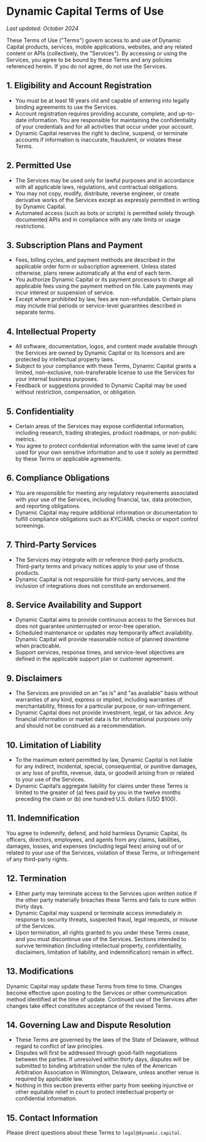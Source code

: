 # Dynamic Capital Terms of Use

_Last updated: October 2024_

These Terms of Use ("Terms") govern access to and use of Dynamic Capital
products, services, mobile applications, websites, and any related content or
APIs (collectively, the "Services"). By accessing or using the Services, you
agree to be bound by these Terms and any policies referenced herein. If you do
not agree, do not use the Services.

## 1. Eligibility and Account Registration

- You must be at least 18 years old and capable of entering into legally binding
  agreements to use the Services.
- Account registration requires providing accurate, complete, and up-to-date
  information. You are responsible for maintaining the confidentiality of your
  credentials and for all activities that occur under your account.
- Dynamic Capital reserves the right to decline, suspend, or terminate accounts
  if information is inaccurate, fraudulent, or violates these Terms.

## 2. Permitted Use

- The Services may be used only for lawful purposes and in accordance with all
  applicable laws, regulations, and contractual obligations.
- You may not copy, modify, distribute, reverse engineer, or create derivative
  works of the Services except as expressly permitted in writing by Dynamic
  Capital.
- Automated access (such as bots or scripts) is permitted solely through
  documented APIs and in compliance with any rate limits or usage restrictions.

## 3. Subscription Plans and Payment

- Fees, billing cycles, and payment methods are described in the applicable
  order form or subscription agreement. Unless stated otherwise, plans renew
  automatically at the end of each term.
- You authorize Dynamic Capital or its payment processors to charge all
  applicable fees using the payment method on file. Late payments may incur
  interest or suspension of service.
- Except where prohibited by law, fees are non-refundable. Certain plans may
  include trial periods or service-level guarantees described in separate terms.

## 4. Intellectual Property

- All software, documentation, logos, and content made available through the
  Services are owned by Dynamic Capital or its licensors and are protected by
  intellectual property laws.
- Subject to your compliance with these Terms, Dynamic Capital grants a limited,
  non-exclusive, non-transferable license to use the Services for your internal
  business purposes.
- Feedback or suggestions provided to Dynamic Capital may be used without
  restriction, compensation, or obligation.

## 5. Confidentiality

- Certain areas of the Services may expose confidential information, including
  research, trading strategies, product roadmaps, or non-public metrics.
- You agree to protect confidential information with the same level of care used
  for your own sensitive information and to use it solely as permitted by these
  Terms or applicable agreements.

## 6. Compliance Obligations

- You are responsible for meeting any regulatory requirements associated with
  your use of the Services, including financial, tax, data protection, and
  reporting obligations.
- Dynamic Capital may require additional information or documentation to fulfill
  compliance obligations such as KYC/AML checks or export control screenings.

## 7. Third-Party Services

- The Services may integrate with or reference third-party products. Third-party
  terms and privacy notices apply to your use of those products.
- Dynamic Capital is not responsible for third-party services, and the inclusion
  of integrations does not constitute an endorsement.

## 8. Service Availability and Support

- Dynamic Capital aims to provide continuous access to the Services but does not
  guarantee uninterrupted or error-free operation.
- Scheduled maintenance or updates may temporarily affect availability. Dynamic
  Capital will provide reasonable notice of planned downtime when practicable.
- Support services, response times, and service-level objectives are defined in
  the applicable support plan or customer agreement.

## 9. Disclaimers

- The Services are provided on an "as is" and "as available" basis without
  warranties of any kind, express or implied, including warranties of
  merchantability, fitness for a particular purpose, or non-infringement.
- Dynamic Capital does not provide investment, legal, or tax advice. Any
  financial information or market data is for informational purposes only and
  should not be construed as a recommendation.

## 10. Limitation of Liability

- To the maximum extent permitted by law, Dynamic Capital is not liable for any
  indirect, incidental, special, consequential, or punitive damages, or any loss
  of profits, revenue, data, or goodwill arising from or related to your use of
  the Services.
- Dynamic Capital’s aggregate liability for claims under these Terms is limited
  to the greater of (a) fees paid by you in the twelve months preceding the
  claim or (b) one hundred U.S. dollars (USD $100).

## 11. Indemnification

You agree to indemnify, defend, and hold harmless Dynamic Capital, its officers,
directors, employees, and agents from any claims, liabilities, damages, losses,
and expenses (including legal fees) arising out of or related to your use of the
Services, violation of these Terms, or infringement of any third-party rights.

## 12. Termination

- Either party may terminate access to the Services upon written notice if the
  other party materially breaches these Terms and fails to cure within thirty
  days.
- Dynamic Capital may suspend or terminate access immediately in response to
  security threats, suspected fraud, legal requests, or misuse of the Services.
- Upon termination, all rights granted to you under these Terms cease, and you
  must discontinue use of the Services. Sections intended to survive termination
  (including intellectual property, confidentiality, disclaimers, limitation of
  liability, and indemnification) remain in effect.

## 13. Modifications

Dynamic Capital may update these Terms from time to time. Changes become
effective upon posting to the Services or other communication method identified
at the time of update. Continued use of the Services after changes take effect
constitutes acceptance of the revised Terms.

## 14. Governing Law and Dispute Resolution

- These Terms are governed by the laws of the State of Delaware, without regard
  to conflict of law principles.
- Disputes will first be addressed through good-faith negotiations between the
  parties. If unresolved within thirty days, disputes will be submitted to
  binding arbitration under the rules of the American Arbitration Association in
  Wilmington, Delaware, unless another venue is required by applicable law.
- Nothing in this section prevents either party from seeking injunctive or other
  equitable relief in court to protect intellectual property or confidential
  information.

## 15. Contact Information

Please direct questions about these Terms to `legal@dynamic.capital`.

